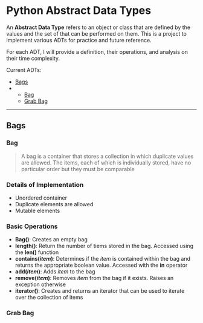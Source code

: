 # Python Abstract Data Types

An **Abstract Data Type** refers to an object or class that are defined by the values and the set of that can be performed on them. This is a project to implement various ADTs for practice and future reference.

For each ADT, I will provide a definition, their operations, and analysis on their time complexity.


Current ADTs:

 * [Bags](#bags)
 * * [Bag](#Bag)
   * [Grab Bag](#Grabbag)

---

## Bags 

### Bag

> A bag is a container that stores a collection in which duplicate values are allowed. The items, each of which is individually stored, have no particular order but they must be comparable

### Details of Implementation 

* Unordered container
* Duplicate elements are allowed
* Mutable elements

### Basic Operations

* **Bag()**: Creates an empty bag
* **length()**: Return the number of tiems stored in the bag. Accessed using the **len()** function
* **contains(***item***)**: Determines if the *item* is contained within the bag and returns the appropriate boolean value. Accessed with the **in** operator
* **add(***item***)**: Adds *item* to the bag
* **remove(***item***)**: Removes *item* from the bag if it exists. Raises an exception otherwise
* **iterator()**: Creates and returns an iterator that can be used to iterate over the collection of items

### Grab Bag
